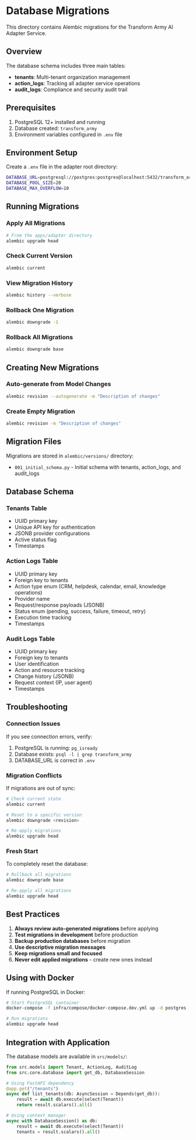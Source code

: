 # Database Migrations

This directory contains Alembic migrations for the Transform Army AI Adapter Service.

## Overview

The database schema includes three main tables:
- **tenants**: Multi-tenant organization management
- **action_logs**: Tracking all adapter service operations
- **audit_logs**: Compliance and security audit trail

## Prerequisites

1. PostgreSQL 12+ installed and running
2. Database created: `transform_army`
3. Environment variables configured in `.env` file

## Environment Setup

Create a `.env` file in the adapter root directory:

```bash
DATABASE_URL=postgresql://postgres:postgres@localhost:5432/transform_army
DATABASE_POOL_SIZE=20
DATABASE_MAX_OVERFLOW=10
```

## Running Migrations

### Apply All Migrations

```bash
# From the apps/adapter directory
alembic upgrade head
```

### Check Current Version

```bash
alembic current
```

### View Migration History

```bash
alembic history --verbose
```

### Rollback One Migration

```bash
alembic downgrade -1
```

### Rollback All Migrations

```bash
alembic downgrade base
```

## Creating New Migrations

### Auto-generate from Model Changes

```bash
alembic revision --autogenerate -m "Description of changes"
```

### Create Empty Migration

```bash
alembic revision -m "Description of changes"
```

## Migration Files

Migrations are stored in `alembic/versions/` directory:
- `001_initial_schema.py` - Initial schema with tenants, action_logs, and audit_logs

## Database Schema

### Tenants Table
- UUID primary key
- Unique API key for authentication
- JSONB provider configurations
- Active status flag
- Timestamps

### Action Logs Table
- UUID primary key
- Foreign key to tenants
- Action type enum (CRM, helpdesk, calendar, email, knowledge operations)
- Provider name
- Request/response payloads (JSONB)
- Status enum (pending, success, failure, timeout, retry)
- Execution time tracking
- Timestamps

### Audit Logs Table
- UUID primary key
- Foreign key to tenants
- User identification
- Action and resource tracking
- Change history (JSONB)
- Request context (IP, user agent)
- Timestamps

## Troubleshooting

### Connection Issues

If you see connection errors, verify:
1. PostgreSQL is running: `pg_isready`
2. Database exists: `psql -l | grep transform_army`
3. DATABASE_URL is correct in `.env`

### Migration Conflicts

If migrations are out of sync:
```bash
# Check current state
alembic current

# Reset to a specific version
alembic downgrade <revision>

# Re-apply migrations
alembic upgrade head
```

### Fresh Start

To completely reset the database:
```bash
# Rollback all migrations
alembic downgrade base

# Re-apply all migrations
alembic upgrade head
```

## Best Practices

1. **Always review auto-generated migrations** before applying
2. **Test migrations in development** before production
3. **Backup production databases** before migration
4. **Use descriptive migration messages**
5. **Keep migrations small and focused**
6. **Never edit applied migrations** - create new ones instead

## Using with Docker

If running PostgreSQL in Docker:

```bash
# Start PostgreSQL container
docker-compose -f infra/compose/docker-compose.dev.yml up -d postgres

# Run migrations
alembic upgrade head
```

## Integration with Application

The database models are available in `src/models/`:

```python
from src.models import Tenant, ActionLog, AuditLog
from src.core.database import get_db, DatabaseSession

# Using FastAPI dependency
@app.get("/tenants")
async def list_tenants(db: AsyncSession = Depends(get_db)):
    result = await db.execute(select(Tenant))
    return result.scalars().all()

# Using context manager
async with DatabaseSession() as db:
    result = await db.execute(select(Tenant))
    tenants = result.scalars().all()